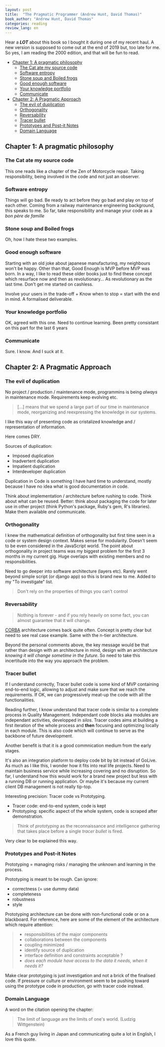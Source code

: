 ```yaml
---
layout: post
title:  "The Pragmatic Programmer (Andrew Hunt, David Thomas)"
book_author: "Andrew Hunt, David Thomas"
categories: reading
review_lang: en
---
```


Hear a ***LOT*** about this book so I bought it during one of my recent haul. A new version is supposed to come out at the end of 2019 but, too late for me. So yes, I am reading the 2000 edition, and that will be fun to read.

- [Chapter 1: A pragmatic philosophy](#chapter-1-a-pragmatic-philosophy)
  - [The Cat ate my source code](#the-cat-ate-my-source-code)
  - [Software entropy](#software-entropy)
  - [Stone soup and Boiled frogs](#stone-soup-and-boiled-frogs)
  - [Good enough software](#good-enough-software)
  - [Your knowledge portfolio](#your-knowledge-portfolio)
  - [Communicate](#communicate)
- [Chapter 2: A Pragmatic Approach](#chapter-2-a-pragmatic-approach)
  - [The evil of duplication](#the-evil-of-duplication)
  - [Orthogonality](#orthogonality)
  - [Reversability](#reversability)
  - [Tracer bullet](#tracer-bullet)
  - [Prototypes and Post-it Notes](#prototypes-and-post-it-notes)
  - [Domain Language](#domain-language)

## Chapter 1: A pragmatic philosophy

### The Cat ate my source code

This one reads like a chapter of the Zen of Motorcycle repair. Taking responsibility, being involved in the code and not just an observer.

### Software entropy

Things will go bad. Be ready to act before they go bad and play on top of each other. Coming from a railway maintenance engineering background, this speaks to me.
So far, take responsibility and manage your code as a *bon père de famille*

### Stone soup and Boiled frogs

Oh, how I hate these two examples.

### Good enough software

Starting with an old joke about japanese manufacturing, my neighbours won't be happy. Other than that, Good Enough is MVP before MVP was born. In a way, I like to read these older books just to find these concept which resurface now and then as revolutionary... As revolutionary as the last time. Don't get me started on cashless.

Involve your users in the trade-off + Know when to stop = start with the end in mind. A formalised deliverable.

### Your knowledge portfolio

OK, agreed with this one. Need to continue learning. Been pretty consistant on this part for the last 6 years

### Communicate

Sure. I know. And I suck at it.

## Chapter 2: A Pragmatic Approach

### The evil of duplication

No project / production / maintenance mode, programmins is being *always* in maintenance mode. Requirements keep evolving etc.

> [...] means that we spend a large part of our time in maintenance mode, reorganizing and reexpressing the knowledge in our systems.

I like this way of presenting code as cristalized knowledge and / representation of information.

Here comes DRY.

Sources of duplication:

- Imposed duplication
- Inadvertent duplication
- Impatient duplication
- Interdeveloper duplication

Duplication in Code is something I have hard time to understand, mostly because I have no idea what is good documentation *in* code.

Think about implementation / architecture before rushing to code. Think about what can be reused. Better: think about packaging the code for later use in other project (think Python's package, Ruby's gem, R's libraries). Make them available *and* communicate.

### Orthogonality

I knew the mathematical definition of orthogonality but first time seen in a code or system design context. Makes sense for modularity.
Doesn't seem to be even considered in the JavaScript world.
The point about orthogonality in project teams was my biggest problem for the first 3 months in my current gig. Huge overlaps with existing members and no responsibilities.

Need to go deeper into software architecture (layers etc). Rarely went beyond simple script (or django app) so this is brand new to me. Added to my "To investigate" list.

> Don't rely on the properties of things you can't control

### Reversability

> Nothing is forever - and if you rely heavily on some fact, you can almost guarantee that it will change.

[CORBA](https://www.techopedia.com/definition/1293/common-object-request-broker-architecture-corba) architecture comes back quite often. Concept is pretty clear but need to see real case example. Same with the n-tier architecture.

Beyond the personal comments above, the key message would be that rather than design with an architecture in mind, design with an architecture *knowing it will change sometime in the future*. So need to take this incertitude into the way you approach the problem.

### Tracer bullet

If I understand correctly, Tracer bullet code is some kind of MVP containing end-to-end logic, allowing to adjust and make sure that we reach the requirements. If OK, we can progressively meat-up the code with all the functionalities.

Reading further, I know understand that tracer code is similar to a complete process in Quality Management. Independant code blocks aka modules are independant activities, developped in *silos*. Tracer codes aims at building a first iteration of the whole process and **then** focusing and optimizing locally in each module. This is also code which will continue to serve as the backbone of future development.

Another benefit is that it is a good commnication medium from the early stages.

It's also an integration platform to deploy code bit by bit instead of GoLive. As much as I like this, I wonder how it fits into real life projects. Need to maintain business service while increasing covering and no disruption. So far, I understand how this would work for a brand new project but less with a running DB or running application. Or maybe it's because my current client DB management is not really tip-top.

Interesting precision: Tracer code vs Prototyping.

- Tracer code: end-to-end system, code is kept
- Prototyping: specific aspect of the whole system, code is scraped after demonstration.

> Think of *prototyping* as the reconnaissance and intelligence gathering that takes place before a single *tracer bullet* is fired.

Very clear to be explained this way.

### Prototypes and Post-it Notes

Prototyping = managing risks / managing the unknown and learning in the process.

Prototyping is meant to be rough. Can ignore:

- correctness (= use dummy data)
- completeness
- robustness
- style

Prototyping architecture can be done with non-functional code or on a blackboard. For reference, here are some of the element of the architecture which require attention:

> - responsibilities of the major components
> - collaborations between the components
> - coupling minimized
> - identify source of duplication
> - interface definition and constraints acceptable ?
> - *does each module have access to the data it needs, when it needs it?*

Make clear prototyping is just investigation and not a brick of the finalised code. If pressure or culture or environment seem to be pushing toward using the prototype code in production, go with tracer code instead.

### Domain Language

A word on the citation opening the chapter:

> The limit of language are the limits of one's world. (Ludzig Wittgenstein)

As a French guy living in Japan and communicating quite a lot in English, I love this quote.
